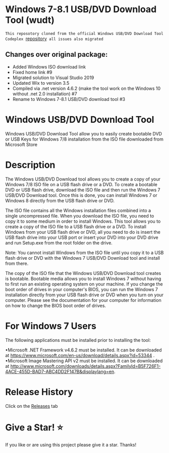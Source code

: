 # Windows 7-8.1 USB/DVD Download Tool (wudt)

`This reposotory cloned from the official Windows USB/DVD Download Tool Codeplex `[repository](https://archive.codeplex.com/?p=wudt)` all issues also migrated`

## Changes over original package:

* Added Windows ISO download link
* Fixed home link #9
* Migrated solution to Visual Studio 2019
* Updated Wix to version 3.5
* Compiled via .net version 4.6.2 (make the tool work on the Windows 10 without .net 2.0 installation) #7
* Rename to Windows 7-8.1 USB/DVD download tool #3

# Windows USB/DVD Download Tool

Windows USB/DVD Download Tool allow you to easily create bootable DVD or USB Keys for Windows 7/8 installation from the ISO file downloaded from Microsoft Store

# Description
The Windows USB/DVD Download tool allows you to create a copy of your Windows 7/8 ISO file on a USB flash drive or a DVD. To create a bootable DVD or USB flash drive, download the ISO file and then run the Windows 7 USB/DVD Download tool. Once this is done, you can install Windows 7 or Windows 8 directly from the USB flash drive or DVD.

The ISO file contains all the Windows installation files combined into a single uncompressed file. When you download the ISO file, you need to copy it to some medium in order to install Windows. This tool allows you to create a copy of the ISO file to a USB flash drive or a DVD. To install Windows from your USB flash drive or DVD, all you need to do is insert the USB flash drive into your USB port or insert your DVD into your DVD drive and run Setup.exe from the root folder on the drive.

Note: You cannot install Windows from the ISO file until you copy it to a USB flash drive or DVD with the Windows 7 USB/DVD Download tool and install from there.

The copy of the ISO file that the Windows USB/DVD Download tool creates is bootable. Bootable media allows you to install Windows 7 without having to first run an existing operating system on your machine. If you change the boot order of drives in your computer's BIOS, you can run the Windows 7 installation directly from your USB flash drive or DVD when you turn on your computer. Please see the documentation for your computer for information on how to change the BIOS boot order of drives.

# For Windows 7 Users

The following applications must be installed prior to installing the tool:

•Microsoft .NET Framework v4.6.2 must be installed. It can be downloaded at https://www.microsoft.com/en-us/download/details.aspx?id=53344 .
•Microsoft Image Mastering API v2 must be installed. It can be downloaded at http://www.microsoft.com/downloads/details.aspx?FamilyId=B5F726F1-4ACE-455D-BAD7-ABC4DD2F147B&displaylang=en.


# Release History
Click on the [Releases](https://github.com/stadub/wudt--Windows-USB-DVD-Download-Tool/releases) tab

# Give a Star! ⭐
If you like or are using this project please give it a star. Thanks!
